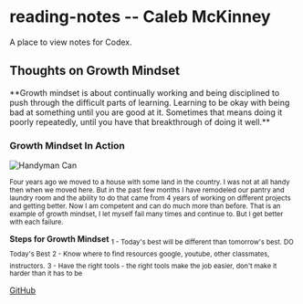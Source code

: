 # reading-notes -- Caleb McKinney

A place to view notes for Codex.
<h2>Thoughts on Growth Mindset</h2>
**Growth mindset is about continually working and being disciplined to push through the difficult parts of learning. Learning to be okay with being bad at something until you are good at it. Sometimes that means doing it poorly repeatedly, until you have that breakthrough of doing it well.**

<h3>Growth Mindset In Action</h3>

![Handyman Can](https://images.unsplash.com/photo-1536782376847-5c9d14d97cc0?ixlib=rb-4.0.3&ixid=M3wxMjA3fDB8MHxwaG90by1wYWdlfHx8fGVufDB8fHx8fA%3D%3D&auto=format&fit=crop&w=1476&q=80)


<sub> Four years ago we moved to a house with some land in the country. I was not at all handy then when we moved here. But in the past few months I have remodeled our pantry and laundry room and the ability to do that came from 4 years of working on different projects and getting better. Now I am competent and can do much more than before. That is an example of growth mindset, I let myself fail many times and continue to. But I get better with each failure.</sub>

**Steps for Growth Mindset**
<sub>1 - Today's best will be different than tomorrow's best. DO Today's Best</sub>
<sub>2 - Know where to find resources google, youtube, other classmates, instructors.</sub>
<sub>3 - Have the right tools - the right tools make the job easier, don't make it harder than it has to be</sub>


[GitHub](https://CMaestro23.github.io/reading-notes/)
